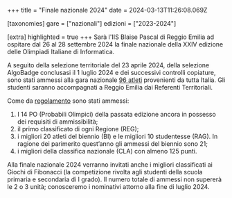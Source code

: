 +++
title = "Finale nazionale 2024"
date = 2024-03-13T11:26:08.069Z

[taxonomies]
gare = ["nazionali"]
edizioni = ["2023-2024"]

[extra]
highlighted = true
+++
Sarà l'IIS Blaise Pascal di Reggio Emilia ad ospitare dal 26 al 28 settembre
2024 la finale nazionale della XXIV edizione delle Olimpiadi Italiane di
Informatica. 

A seguito della selezione territoriale del 23 aprile 2024, della selezione
AlgoBadge conclusasi il 1 luglio 2024 e dei successivi controlli copiature, sono
stati ammessi alla gara nazionale [96 atleti](/results/Ammessi_OII_2024.xlsx)
provenienti da tutta Italia. Gli studenti saranno accompagnati a Reggio Emilia
dai Referenti Territoriali.

<!-- more -->

Come da [regolamento](/regulations/RegolamentoNazionali2024.pdf) sono stati ammessi:

1. I 14 PO (Probabili Olimpici) della passata edizione ancora in possesso dei requisiti di ammissibilità;
2. il primo classificato di ogni Regione (REG);
3. i migliori 20 atleti del biennio (BI) e le migliori 10 studentesse (RAG). In ragione dei parimerito quest’anno gli ammessi del biennio sono 21;
4. i migliori della classifica nazionale (CLA) con almeno 125 punti.

Alla finale nazionale 2024 verranno invitati anche i migliori classificati ai Giochi di Fibonacci (la competizione rivolta agli studenti della scuola primaria e secondaria di I grado). Il numero totale di ammessi non supererà le 2 o 3 unità; conosceremo i nominativi attorno alla fine di luglio 2024.

